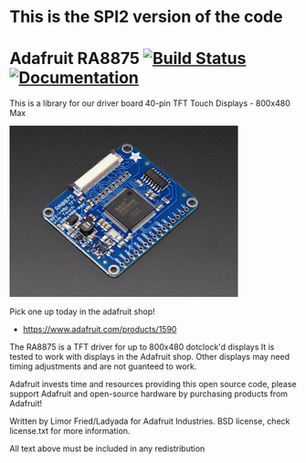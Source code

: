 # This is the SPI2 version of the code

# Adafruit RA8875 [![Build Status](https://github.com/adafruit/Adafruit_RA8875/workflows/Arduino%20Library%20CI/badge.svg)](https://github.com/adafruit/Adafruit_RA8875/actions)[![Documentation](https://github.com/adafruit/ci-arduino/blob/master/assets/doxygen_badge.svg)](http://adafruit.github.io/Adafruit_RA8875/html/index.html)

This is a library for our driver board 40-pin TFT Touch Displays - 800x480 Max

<a href="https://www.adafruit.com/products/1590"><img src="assets/image.jpg" height="300"/></a>

Pick one up today in the adafruit shop!
  * https://www.adafruit.com/products/1590

The RA8875 is a TFT driver for up to 800x480 dotclock'd displays
It is tested to work with displays in the Adafruit shop. 
Other displays may need timing adjustments and are not guanteed to work.

Adafruit invests time and resources providing this open source code, please support Adafruit and open-source hardware by purchasing products from Adafruit!

Written by Limor Fried/Ladyada  for Adafruit Industries. BSD license, check license.txt for more information. 

All text above must be included in any redistribution
